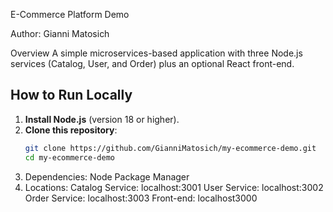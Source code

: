 E-Commerce Platform Demo

Author: Gianni Matosich

Overview
A simple microservices-based application with three Node.js services (Catalog, User, and Order) plus an optional React front-end.

## How to Run Locally

1. **Install Node.js** (version 18 or higher).
2. **Clone this repository**:
   ```bash
   git clone https://github.com/GianniMatosich/my-ecommerce-demo.git
   cd my-ecommerce-demo
3. Dependencies: Node Package Manager
4. Locations:
   Catalog Service: localhost:3001
   User Service: localhost:3002
   Order Service: localhost:3003
   Front-end: localhost3000
